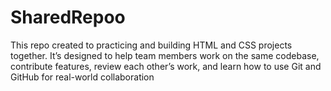 # SharedRepoo
This repo created to practicing and building HTML and CSS projects together. It’s designed to help team members work on the same codebase, contribute features, review each other’s work, and learn how to use Git and GitHub for real-world collaboration
